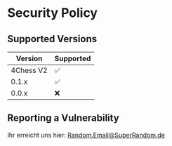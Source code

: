# Security Policy

## Supported Versions

| Version | Supported          |
| ------- | ------------------ |
| 4Chess V2   | :white_check_mark: |
| 0.1.x   | :white_check_mark: |
| 0.0.x   | :x: |




## Reporting a Vulnerability
Ihr erreicht uns hier: Random.Email@SuperRandom.de
